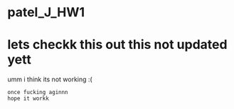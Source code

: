 # patel_J_HW1
# lets checkk this out this not updated yett

umm i think its not working :(

    once fucking aginnn
    hope it workk
    
